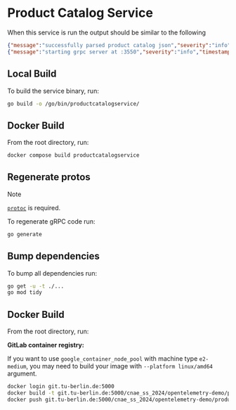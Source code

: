 # Product Catalog Service

When this service is run the output should be similar to the following

```json
{"message":"successfully parsed product catalog json","severity":"info","timestamp":"2022-06-02T23:54:10.191283363Z"}
{"message":"starting grpc server at :3550","severity":"info","timestamp":"2022-06-02T23:54:10.191849078Z"}
```

## Local Build

To build the service binary, run:

```sh
go build -o /go/bin/productcatalogservice/
```

## Docker Build

From the root directory, run:

```sh
docker compose build productcatalogservice
```

## Regenerate protos

> [!NOTE]
> [`protoc`](https://grpc.io/docs/protoc-installation/) is required.

To regenerate gRPC code run:

```sh
go generate
```

## Bump dependencies

To bump all dependencies run:

```sh
go get -u -t ./...
go mod tidy
```
## Docker Build

From the root directory, run:

**GitLab container registry:**

If you want to use `google_container_node_pool` with machine type `e2-medium`, you may need to build your image with `--platform linux/amd64` argument.

```sh
docker login git.tu-berlin.de:5000
docker build -t git.tu-berlin.de:5000/cnae_ss_2024/opentelemetry-demo/productcatalogservice:original -f ./src/productcatalogservice/Dockerfile .
docker push git.tu-berlin.de:5000/cnae_ss_2024/opentelemetry-demo/productcatalogservice:original
```